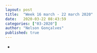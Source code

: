 ```yaml
---
layout: post
title:  "Week 16 march - 22 march 2020"
date:   2020-03-22 08:43:59
categories: ["03-2020"]
author: "Nelson Gonçalves"
published: true
---
```


* 

